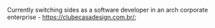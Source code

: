Currently switching sides as a software developer in an arch corporate enterprise - https://clubecasadesign.com.br/; 
<!---
marcelinoedu/marcelinoedu is a ✨ special ✨ repository because its `README.md` (this file) appears on your GitHub profile.
You can click the Preview link to take a look at your changes.
--->
